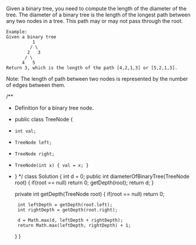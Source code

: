 Given a binary tree, you need to compute the length of the diameter of the tree. The diameter of a binary tree is the length of the longest path between any two nodes in a tree. This path may or may not pass through the root.

```
Example:
Given a binary tree
          1
         / \
        2   3
       / \     
      4   5    
Return 3, which is the length of the path [4,2,1,3] or [5,2,1,3].
```

Note: The length of path between two nodes is represented by the number of edges between them.

/**
 * Definition for a binary tree node.
 * public class TreeNode {
 *     int val;
 *     TreeNode left;
 *     TreeNode right;
 *     TreeNode(int x) { val = x; }
 * }
 */
class Solution {
    int d = 0;
    public int diameterOfBinaryTree(TreeNode root) {
        if(root == null) return 0;
        getDepth(root);
        return d;
    }
    
    private int getDepth(TreeNode root) {
       if(root == null) return 0;
        
        int leftDepth = getDepth(root.left);
        int rightDepth = getDepth(root.right);
        
        d = Math.max(d, leftDepth + rightDepth);
        return Math.max(leftDepth, rightDepth) + 1;
    }
}
